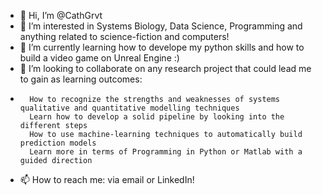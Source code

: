 - 👋 Hi, I’m @CathGrvt
- 👀 I’m interested in Systems Biology, Data Science, Programming and anything related to science-fiction and computers!
- 🌱 I’m currently learning how to develope my python skills and how to build a video game on Unreal Engine :)
- 💞️ I’m looking to collaborate on any research project that could lead me to gain as learning outcomes: 
-       How to recognize the strengths and weaknesses of systems qualitative and quantitative modelling techniques
        Learn how to develop a solid pipeline by looking into the different steps
        How to use machine-learning techniques to automatically build prediction models
        Learn more in terms of Programming in Python or Matlab with a guided direction

- 📫 How to reach me: via email or LinkedIn!

<!---
CathGrvt/CathGrvt is a ✨ special ✨ repository because its `README.md` (this file) appears on your GitHub profile.
You can click the Preview link to take a look at your changes.
--->
